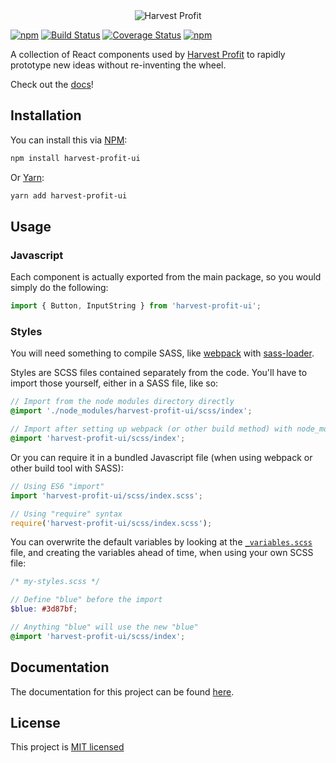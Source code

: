 <div style="text-align: center">
  <img src="https://www.harvestprofit.com/logo.png" alt="Harvest Profit"></img>
</div>

[![npm](https://img.shields.io/npm/v/harvest-profit-ui.svg)](https://www.npmjs.com/package/harvest-profit-ui)  [![Build Status](https://travis-ci.org/HarvestProfit/harvest-profit-ui.svg?branch=master)](https://travis-ci.org/HarvestProfit/harvest-profit-ui) [![Coverage Status](https://coveralls.io/repos/github/HarvestProfit/harvest-profit-ui/badge.svg?branch=master)](https://coveralls.io/github/HarvestProfit/harvest-profit-ui?branch=master) [![npm](https://img.shields.io/npm/l/harvest-profit-ui.svg)](https://github.com/HarvestProfit/harvest-profit-ui/blob/master/LICENSE.md)

A collection of React components used by [Harvest Profit](https://www.harvestprofit.com) to rapidly prototype new ideas without re-inventing the wheel.

Check out the [docs](https://harvestprofit.github.io/harvest-profit-ui/)!

## Installation
You can install this via [NPM](https://www.npmjs.com/):
```bash
npm install harvest-profit-ui
```
Or [Yarn](https://yarnpkg.com/en/):
```bash
yarn add harvest-profit-ui
```

## Usage
### Javascript
Each component is actually exported from the main package, so you would simply do
the following:

```js static
import { Button, InputString } from 'harvest-profit-ui';
```

### Styles
You will need something to compile SASS, like [webpack](https://webpack.js.org/) with [sass-loader](https://github.com/webpack-contrib/sass-loader).

Styles are SCSS files contained separately from the code. You'll have to import those yourself, either in a SASS file, like so:
```scss
// Import from the node modules directory directly
@import './node_modules/harvest-profit-ui/scss/index';

// Import after setting up webpack (or other build method) with node_modules included
@import 'harvest-profit-ui/scss/index';
```
Or you can require it in a bundled Javascript file (when using webpack or other build tool with SASS):
```js static
// Using ES6 "import"
import 'harvest-profit-ui/scss/index.scss';

// Using "require" syntax
require('harvest-profit-ui/scss/index.scss');
```

You can overwrite the default variables by looking at the [`_variables.scss`](https://github.com/HarvestProfit/harvest-profit-ui/blob/master/scss/_variables.scss) file, and creating the variables ahead of time, when using your own SCSS file:
```scss
/* my-styles.scss */

// Define "blue" before the import
$blue: #3d87bf;

// Anything "blue" will use the new "blue"
@import 'harvest-profit-ui/scss/index';
```

## Documentation
The documentation for this project can be found [here](https://harvestprofit.github.io/harvest-profit-ui/).

## License
This project is [MIT licensed](https://github.com/HarvestProfit/harvest-profit-ui/blob/master/LICENSE.md)
